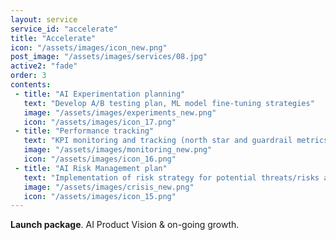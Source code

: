 ```yaml
---
layout: service
service_id: "accelerate"
title: "Accelerate"
icon: "/assets/images/icon_new.png"
post_image: "/assets/images/services/08.jpg"
active2: "fade"
order: 3
contents:
 - title: "AI Experimentation planning"
   text: "Develop A/B testing plan, ML model fine-tuning strategies"
   image: "/assets/images/experiments_new.png"
   icon: "/assets/images/icon_17.png"
 - title: "Performance tracking"
   text: "KPI monitoring and tracking (north star and guardrail metrics), optimization strategies and customer experience"
   image: "/assets/images/monitoring_new.png"
   icon: "/assets/images/icon_16.png"
 - title: "AI Risk Management plan"
   text: "Implementation of risk strategy for potential threats/risks after execution"
   image: "/assets/images/crisis_new.png"
   icon: "/assets/images/icon_15.png"
---
```


**Launch package**. AI Product Vision & on-going growth.

